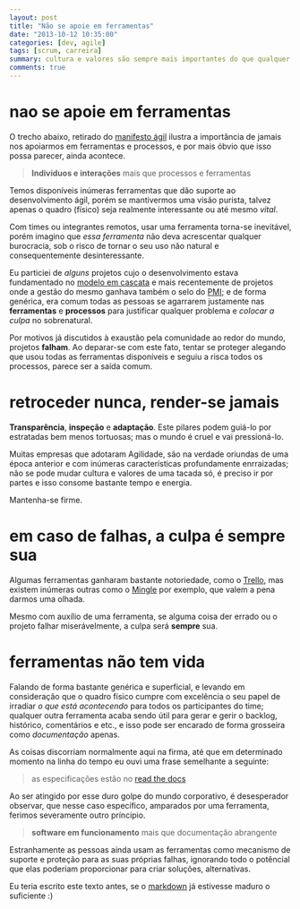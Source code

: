 ```yaml
---
layout: post 
title: "Não se apoie em ferramentas"
date: "2013-10-12 10:35:00"
categories: [dev, agile]
tags: [scrum, carreira]
summary: cultura e valores são sempre mais importantes do que qualquer ferramenta.
comments: true
---
```

# nao se apoie em ferramentas
O trecho abaixo, retirado do [manifesto ágil](http://agilemanifesto.org/iso/ptbr/) ilustra a importância de jamais nos apoiarmos em ferramentas e processos, e por mais óbvio que isso possa parecer, ainda acontece.

> **Indivíduos e interações** mais que processos e ferramentas

Temos disponíveis inúmeras ferramentas que dão suporte ao desenvolvimento ágil, porém se mantivermos uma visão purista, talvez apenas o quadro (físico) seja realmente interessante ou até mesmo *vital*.

Com times ou integrantes remotos, usar uma ferramenta torna-se inevitável, porém imagino que *essa ferramenta* não deva acrescentar qualquer burocracia, sob o risco de tornar o seu uso não natural e consequentemente desinteressante.

Eu particiei de *alguns* projetos cujo o desenvolvimento estava fundamentado no [modelo em cascata](http://pt.wikipedia.org/wiki/Modelo_em_cascata) e mais recentemente de projetos onde a gestão do mesmo ganhava também o selo do [PMI](http://www.pmi.org); e de forma genérica, era comum todas as pessoas se agarrarem justamente nas **ferramentas** e **processos** para justificar qualquer problema e *colocar a culpa* no sobrenatural.

Por motivos já discutidos à exaustão pela comunidade ao redor do mundo, projetos **falham**. Ao deparar-se com este fato, tentar se proteger alegando que usou todas as ferramentas disponíveis e seguiu a risca todos os processos, parece ser a saída comum.

# retroceder nunca, render-se jamais

**Transparência**, **inspeção** e **adaptação**. Este pilares podem guiá-lo por estratadas bem menos tortuosas; mas o mundo é cruel e vai pressioná-lo.

Muitas empresas que adotaram Agilidade, são na verdade oriundas de uma época anterior e com inúmeras características profundamente enrraizadas; não se pode mudar cultura e valores de uma tacada só, é preciso ir por partes e isso consome bastante tempo e energia.

Mantenha-se firme.

# em caso de falhas, a culpa é sempre sua

Algumas ferramentas ganharam bastante notoriedade, como o [Trello](http://www.trello.com), mas existem inúmeras outras como o [Mingle](http://www.thoughtworks.com/products/mingle-agile-project-management) por exemplo, que valem a pena darmos uma olhada.

Mesmo com auxílio de uma ferramenta, se alguma coisa der errado ou o projeto falhar miserávelmente, a culpa será **sempre** sua.

# ferramentas não tem vida

Falando de forma bastante genérica e superficial, e levando em consideração que o quadro físico cumpre com excelência o seu papel de irradiar *o que está acontecendo* para todos os participantes do time; qualquer outra ferramenta acaba sendo útil para gerar e gerir o backlog, histórico, comentários e etc., e isso pode ser encarado de forma grosseira como *documentação* apenas.

As coisas discorriam normalmente aqui na firma, até que em determinado momento na linha do tempo eu ouvi uma frase semelhante a seguinte:

> as especificações estão no [read the docs](https://readthedocs.org/)

Ao ser atingido por esse duro golpe do mundo corporativo, é desesperador observar, que nesse caso específico, amparados por uma ferramenta, ferimos severamente outro príncipio.

> **software em funcionamento** mais que documentação abrangente

Estranhamente as pessoas ainda usam as ferramentas como mecanismo de suporte e proteção para as suas próprias falhas, ignorando todo o potêncial que elas poderiam proporcionar para criar soluções, alternativas.

Eu teria escrito este texto antes, se o [markdown](http://daringfireball.net/projects/markdown/) já estivesse maduro o suficiente :)
